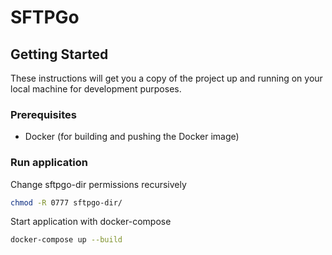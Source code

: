 # SFTPGo

## Getting Started

These instructions will get you a copy of the project up and running on your local machine for development purposes.

### Prerequisites

- Docker (for building and pushing the Docker image)

### Run application

Change sftpgo-dir permissions recursively

```sh
chmod -R 0777 sftpgo-dir/
```

Start application with docker-compose

```sh
docker-compose up --build
```
